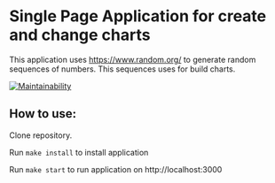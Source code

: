 # Single Page Application for create and change charts

This application uses https://www.random.org/ to generate random sequences of numbers. This sequences uses for build charts.

[![Maintainability](https://api.codeclimate.com/v1/badges/f455f36f2f329004cf86/maintainability)](https://codeclimate.com/github/antonkrupin/charts/maintainability)

## How to use:

Clone repository.

Run `make install` to install application

Run `make start` to run application on http://localhost:3000
